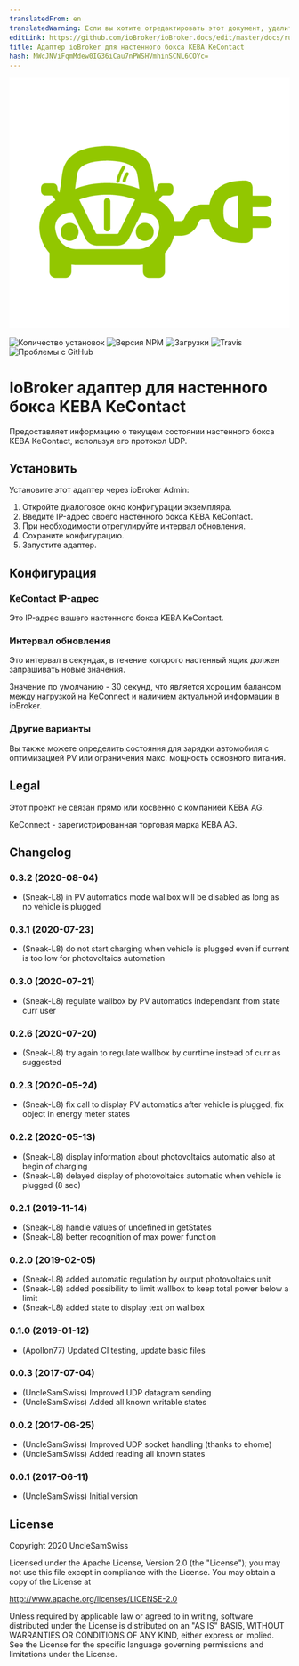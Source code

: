 ```yaml
---
translatedFrom: en
translatedWarning: Если вы хотите отредактировать этот документ, удалите поле «translationFrom», в противном случае этот документ будет снова автоматически переведен
editLink: https://github.com/ioBroker/ioBroker.docs/edit/master/docs/ru/adapterref/iobroker.kecontact/README.md
title: Адаптер ioBroker для настенного бокса KEBA KeContact
hash: NWcJNViFqmMdew0IG36iCau7nPWSHVmhinSCNL6COYc=
---
```

![Логотип адаптера](../../../en/adapterref/iobroker.kecontact/admin/charger.png)

![Количество установок](http://iobroker.live/badges/kecontact-stable.svg)
![Версия NPM](http://img.shields.io/npm/v/iobroker.kecontact.svg)
![Загрузки](https://img.shields.io/npm/dm/iobroker.kecontact.svg)
![Travis](https://img.shields.io/travis/iobroker-community-adapters/ioBroker.kecontact.svg)
![Проблемы с GitHub](https://img.shields.io/github/issues/iobroker-community-adapters/ioBroker.kecontact.svg)

# IoBroker адаптер для настенного бокса KEBA KeContact
Предоставляет информацию о текущем состоянии настенного бокса KEBA KeContact, используя его протокол UDP.

## Установить
Установите этот адаптер через ioBroker Admin:

1. Откройте диалоговое окно конфигурации экземпляра.
2. Введите IP-адрес своего настенного бокса KEBA KeContact.
3. При необходимости отрегулируйте интервал обновления.
4. Сохраните конфигурацию.
5. Запустите адаптер.

## Конфигурация
### KeContact IP-адрес
Это IP-адрес вашего настенного бокса KEBA KeContact.

### Интервал обновления
Это интервал в секундах, в течение которого настенный ящик должен запрашивать новые значения.

Значение по умолчанию - 30 секунд, что является хорошим балансом между нагрузкой на KeConnect и наличием актуальной информации в ioBroker.

### Другие варианты
Вы также можете определить состояния для зарядки автомобиля с оптимизацией PV или ограничения макс. мощность основного питания.

## Legal
Этот проект не связан прямо или косвенно с компанией KEBA AG.

KeConnect - зарегистрированная торговая марка KEBA AG.

## Changelog
### 0.3.2 (2020-08-04)
* (Sneak-L8) in PV automatics mode wallbox will be disabled as long as no vehicle is plugged

### 0.3.1 (2020-07-23)
* (Sneak-L8) do not start charging when vehicle is plugged even if current is too low for photovoltaics automation

### 0.3.0 (2020-07-21)
* (Sneak-L8) regulate wallbox by PV automatics independant from state curr user

### 0.2.6 (2020-07-20)
* (Sneak-L8) try again to regulate wallbox by currtime instead of curr as suggested

### 0.2.3 (2020-05-24)
* (Sneak-L8) fix call to display PV automatics after vehicle is plugged, fix object in energy meter states

### 0.2.2 (2020-05-13)
* (Sneak-L8) display information about photovoltaics automatic also at begin of charging
* (Sneak-L8) delayed display of photovoltaics automatic when vehicle is plugged (8 sec)

### 0.2.1 (2019-11-14)
* (Sneak-L8) handle values of undefined in getStates
* (Sneak-L8) better recognition of max power function

### 0.2.0 (2019-02-05)
* (Sneak-L8) added automatic regulation by output photovoltaics unit
* (Sneak-L8) added possibility to limit wallbox to keep total power below a limit
* (Sneak-L8) added state to display text on wallbox

### 0.1.0 (2019-01-12)
* (Apollon77) Updated CI testing, update basic files

### 0.0.3 (2017-07-04)
* (UncleSamSwiss) Improved UDP datagram sending
* (UncleSamSwiss) Added all known writable states

### 0.0.2 (2017-06-25)
* (UncleSamSwiss) Improved UDP socket handling (thanks to ehome)
* (UncleSamSwiss) Added reading all known states

### 0.0.1 (2017-06-11)
* (UncleSamSwiss) Initial version

## License

Copyright 2020 UncleSamSwiss

Licensed under the Apache License, Version 2.0 (the "License");
you may not use this file except in compliance with the License.
You may obtain a copy of the License at

http://www.apache.org/licenses/LICENSE-2.0

Unless required by applicable law or agreed to in writing, software
distributed under the License is distributed on an "AS IS" BASIS,
WITHOUT WARRANTIES OR CONDITIONS OF ANY KIND, either express or implied.
See the License for the specific language governing permissions and
limitations under the License.